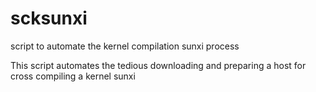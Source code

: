 # scksunxi
script to automate the kernel compilation sunxi process 

This script automates the tedious downloading and preparing a host for cross compiling a kernel sunxi
